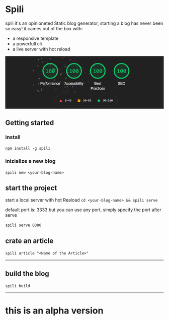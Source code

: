 # Spili

spili it's an opinioneted Static blog generator, starting a blog has never been so easy! it cames out of the box with:

- a responsive template
- a powerfull cli
- a live server with hot reload

![lighthouse](lighthouse.png)

## Getting started

### install

`npm install -g spili`

### inizialize a new blog

`spili new <your-blog-name>`

## start the project

start a local server with hot Reaload
`cd <your-blog-name> && spili serve`

default port is: 3333 but you can use any port, simply specify the port after serve

`spili serve 8080`

## crate an article

`spili article "<Name of the Article>"`

---

## build the blog

`spili build`

---

# this is an alpha version
